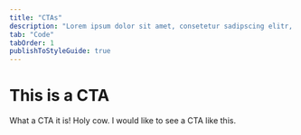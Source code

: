 ```yaml
---
title: "CTAs"
description: "Lorem ipsum dolor sit amet, consetetur sadipscing elitr, sed diam nonumy eirmod tempor invidunt ut labore et dolore magna aliquyam erat, sed diam voluptua."
tab: "Code"
tabOrder: 1
publishToStyleGuide: true
---
```


# This is a CTA

<ComponentViewer />

What a CTA it is! Holy cow. I would like to see a CTA like this.
